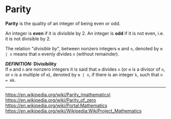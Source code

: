 # Parity

**Parity** is the quality of an integer of being even or odd.

An integer is **even** if it is divisible by 2.
An integer is **odd** if it is not even, i.e. it is not divisible by 2.


The relation "_divisible by_", between nonzero integers `m` and `n`, denoted by `m | n` means that `m` evenly divides `n` (without remainder).

__*DEFINITION:*__ **Divisibility**     
If `m` and `n` are nonzero integers it is said that `m` divides `n` 
(or `m` is a divisor of `n`, or `n` is a multiple of `m`), 
denoted by `m | n`, 
if there is an integer `k`, such that `n = mk`.




---

https://en.wikipedia.org/wiki/Parity_(mathematics)
https://en.wikipedia.org/wiki/Parity_of_zero
https://en.wikipedia.org/wiki/Portal:Mathematics
https://en.wikipedia.org/wiki/Wikipedia:WikiProject_Mathematics
